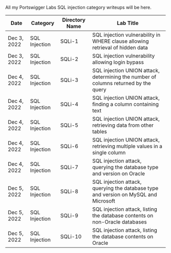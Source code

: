 All my Portswigger Labs SQL injection category writeups will be here.

Date	 	 | Category      | Directory Name | Lab Title
-------------|---------------|----------------|----------------------
Dec 3, 2022  | SQL Injection | SQLi-1         | SQL injection vulnerability in WHERE clause allowing retrieval of hidden data
Dec 3, 2022  | SQL Injection | SQLi-2         | SQL injection vulnerability allowing login bypass
Dec 4, 2022  | SQL Injection | SQLi-3         | SQL injection UNION attack, determining the number of columns returned by the query
Dec 4, 2022  | SQL Injection | SQLi-4         | SQL injection UNION attack, finding a column containing text
Dec 4, 2022  | SQL Injection | SQLi-5         | SQL injection UNION attack, retrieving data from other tables
Dec 4, 2022  | SQL Injection | SQLi-6         | SQL injection UNION attack, retrieving multiple values in a single column
Dec 4, 2022  | SQL Injection | SQLi-7         | SQL injection attack, querying the database type and version on Oracle
Dec 5, 2022  | SQL Injection | SQLi-8         | SQL injection attack, querying the database type and version on MySQL and Microsoft
Dec 5, 2022  | SQL Injection | SQLi-9         | SQL injection attack, listing the database contents on non-Oracle databases
Dec 5, 2022  | SQL Injection | SQLi-10        | SQL injection attack, listing the database contents on Oracle